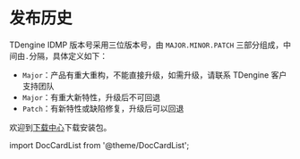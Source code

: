 # 发布历史

TDengine IDMP 版本号采用三位版本号，由 `MAJOR.MINOR.PATCH` 三部分组成，中间由`.`分隔，具体定义如下：

- `Major`：产品有重大重构，不能直接升级，如需升级，请联系 TDengine 客户支持团队
- `Major`：有重大新特性，升级后不可回退
- `Patch`：有新特性或缺陷修复，升级后可以回退

欢迎到[下载中心](https://www.taosdata.com/download-center)下载安装包。

import DocCardList from '@theme/DocCardList';

<DocCardList />


